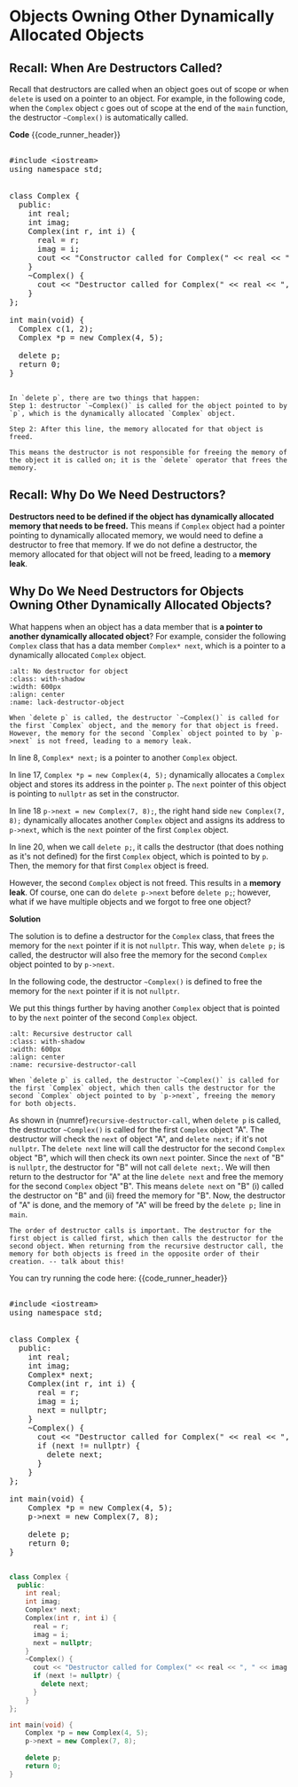 # Objects Owning Other Dynamically Allocated Objects

## Recall: When Are Destructors Called?

Recall that destructors are called when an object goes out of scope or when `delete` is used on a pointer to an object. For example, in the following code, when the `Complex` object `c` goes out of scope at the end of the `main` function, the destructor `~Complex()` is automatically called. 

**Code**
{{code_runner_header}}
<pre class="code-runner-wrapper">
<code-runner language="cpp" output="Constructor called for Complex(1, 2)
Constructor called for Complex(4, 5)
Destructor called for Complex(4, 5)
Destructor called for Complex(1, 2)">
&#35;include &lt;iostream&gt;
using namespace std;
<br>
class Complex {
  public:
    int real;
    int imag;
    Complex(int r, int i) { 
      real = r; 
      imag = i;
      cout << "Constructor called for Complex(" << real << ", " << imag << ")" << endl;
    }
    ~Complex() {
      cout << "Destructor called for Complex(" << real << ", " << imag << ")" << endl;
    }
};

int main(void) {
  Complex c(1, 2); 
  Complex *p = new Complex(4, 5); 
    
  delete p; 
  return 0;
} 
</code-runner>
</pre>

```{admonition} Note
In `delete p`, there are two things that happen:
Step 1: destructor `~Complex()` is called for the object pointed to by `p`, which is the dynamically allocated `Complex` object.

Step 2: After this line, the memory allocated for that object is freed.

This means the destructor is not responsible for freeing the memory of the object it is called on; it is the `delete` operator that frees the memory.
```

## Recall: Why Do We Need Destructors?

**Destructors need to be defined if the object has dynamically allocated memory that needs to be freed.** This means if `Complex` object had a pointer pointing to dynamically allocated memory, we would need to define a destructor to free that memory. If we do not define a destructor, the memory allocated for that object will not be freed, leading to a **memory leak**.

## Why Do We Need Destructors for Objects Owning Other Dynamically Allocated Objects?


What happens when an object has a data member that is **a pointer to another dynamically allocated object**? For example, consider the following `Complex` class that has a data member `Complex* next`, which is a pointer to a dynamically allocated `Complex` object.

```{figure} ./images/lack-destructor-object.png
:alt: No destructor for object
:class: with-shadow
:width: 600px
:align: center
:name: lack-destructor-object

When `delete p` is called, the destructor `~Complex()` is called for the first `Complex` object, and the memory for that object is freed. However, the memory for the second `Complex` object pointed to by `p->next` is not freed, leading to a memory leak.
```

In line 8, `Complex* next;` is a pointer to another `Complex` object. 

In line 17, `Complex *p = new Complex(4, 5);` dynamically allocates a `Complex` object and stores its address in the pointer `p`. The `next` pointer of this object is pointing to `nullptr` as set in the constructor.

In line 18 `p->next = new Complex(7, 8);`, the right hand side `new Complex(7, 8);` dynamically allocates another `Complex` object and assigns its address to `p->next`, which is the `next` pointer of the first `Complex` object.

In line 20, when we call `delete p;`, it calls the destructor (that does nothing as it's not defined) for the first `Complex` object, which is pointed to by `p`. Then, the memory for that first `Complex` object is freed. 

However, the second `Complex` object is not freed. This results in a **memory leak**. Of course, one can do `delete p->next` before `delete p;`; however, what if we have multiple objects and we forgot to free one object? 

**Solution**

The solution is to define a destructor for the `Complex` class, that frees the memory for the `next` pointer if it is not `nullptr`. This way, when `delete p;` is called, the destructor will also free the memory for the second `Complex` object pointed to by `p->next`.

In the following code, the destructor `~Complex()` is defined to free the memory for the `next` pointer if it is not `nullptr`.

We put this things further by having another `Complex` object that is pointed to by the `next` pointer of the second `Complex` object. 


```{figure} ./images/recursive-destructor-call.png
:alt: Recursive destructor call
:class: with-shadow
:width: 600px
:align: center
:name: recursive-destructor-call

When `delete p` is called, the destructor `~Complex()` is called for the first `Complex` object, which then calls the destructor for the second `Complex` object pointed to by `p->next`, freeing the memory for both objects.
```

As shown in {numref}`recursive-destructor-call`, when `delete p` is called, the destructor `~Complex()` is called for the first `Complex` object "A". The destructor will check the `next` of object "A", and `delete next;` if it's not `nullptr`. The `delete next` line will call the destructor for the second `Complex` object "B", which will then check its own `next` pointer. Since the `next` of "B" is `nullptr`, the destructor for "B" will not call `delete next;`. We will then return to the destructor for "A" at the line `delete next` and free the memory for the second `Complex` object "B". This means `delete next` on "B" (i) called the destructor on "B" and (ii) freed the memory for "B". Now, the destructor of "A" is done, and the memory of "A" will be freed by the `delete p;` line in `main`.

```{admonition} Note
The order of destructor calls is important. The destructor for the first object is called first, which then calls the destructor for the second object. When returning from the recursive destructor call, the memory for both objects is freed in the opposite order of their creation. -- talk about this!
```


You can try running the code here:
{{code_runner_header}}
<pre class="code-runner-wrapper">
<code-runner language="cpp" highlight = "20" output="">
&#35;include &lt;iostream&gt;
using namespace std;
<br>
class Complex {
  public:
    int real;
    int imag;
    Complex* next; 
    Complex(int r, int i) { 
      real = r; 
      imag = i;
      next = nullptr;
    }
    ~Complex() {
      cout << "Destructor called for Complex(" << real << ", " << imag << ")" << endl;
      if (next != nullptr) {
        delete next; 
      }
    }
};

int main(void) {
    Complex *p = new Complex(4, 5); 
    p->next = new Complex(7, 8);
    
    delete p; 
    return 0;
} 
</code-runner>
</pre>

```cpp
class Complex {
  public:
    int real;
    int imag;
    Complex* next; 
    Complex(int r, int i) { 
      real = r; 
      imag = i;
      next = nullptr;
    }
    ~Complex() {
      cout << "Destructor called for Complex(" << real << ", " << imag << ")" << endl;
      if (next != nullptr) {
        delete next; 
      }
    }
};

int main(void) {
    Complex *p = new Complex(4, 5); 
    p->next = new Complex(7, 8);
    
    delete p; 
    return 0;
} 
```





